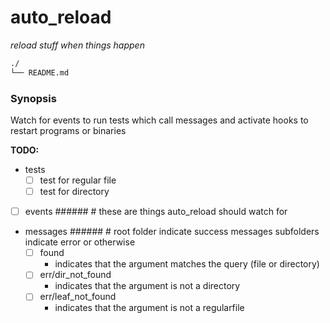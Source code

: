 # auto_reload  
_reload stuff when things happen_  

```bash
./
└── README.md
```  

### Synopsis  
Watch for events to run tests which call messages and activate hooks to restart programs or binaries  

__TODO:__  
 - tests  
   - [ ] test for regular file  
   - [ ] test for directory  
 - [ ] events ###### \# these are things auto_reload should watch for  
 - messages ###### \# root folder indicate success messages subfolders indicate error or otherwise  
   - [ ] found  
     - indicates that the argument matches the query (file or directory)  
   - [ ] err/dir_not_found  
     - indicates that the argument is not a directory  
   - [ ] err/leaf_not_found  
     - indicates that the argument is not a regularfile  
